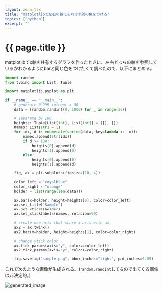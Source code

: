```yaml
---
layout: zenn.tsx
title: "matplotlibで左右の軸にそれぞれ別の色をつける"
topics: ["python"]
excerpt: ""
---
```


# {{ page.title }}

matplotlibでx軸を共有するグラフを作ったときに、左右どっちの軸を参照しているかわかるようにbarと同じ色をつけたくて調べたので、以下にまとめる。

```python
import random
from typing import List, Tuple

import matplotlib.pyplot as plt

if __name__ == "__main__":
    # generate 0~999 integer x 30
    data = [random.randint(0, 1000) for _ in range(30)]

    # separate by 100
    heights: Tuple[List[int], List[int]] = ([], [])
    names: List[str] = []
    for idx, d in enumerate(sorted(data, key=lambda x: -x)):
        names.append(str(idx))
        if d >= 100:
            heights[0].append(d)
            heights[1].append(0)
        else:
            heights[0].append(0)
            heights[1].append(d)

    fig, ax = plt.subplots(figsize=(10, 4))

    color_left = "royalblue"
    color_right = "orange"
    holder = list(range(len(data)))

    ax.bar(x=holder, height=heights[0], color=color_left)
    ax.set_title("Sample")
    ax.set_xticks(holder)
    ax.set_xticklabels(names, rotation=90)

    # create new axis that share x-axis with ax
    ax2 = ax.twinx()
    ax2.bar(x=holder, height=heights[1], color=color_right)

    # change ytick color
    ax.tick_params(axis="y", colors=color_left)
    ax2.tick_params(axis="y", colors=color_right)

    fig.savefig("sample.png", bbox_inches="tight", pad_inches=0.05)
```


これで次のような画像が生成される。(`random.randint`してるので出てくる画像は非決定的。)


![generated_image](https://i.gyazo.com/a6c617dfa6a3b628fe8c6ec75c2e904c.png)

